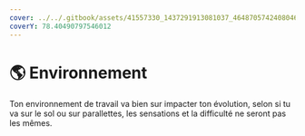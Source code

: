 ```yaml
---
cover: ../../.gitbook/assets/41557330_1437291913081037_4648705742408046037_n.jpg
coverY: 78.40490797546012
---
```


# 🌎 Environnement

Ton environnement de travail va bien sur impacter ton évolution, selon si tu va sur le sol ou sur parallettes, les sensations et la difficulté ne seront pas les mêmes.
